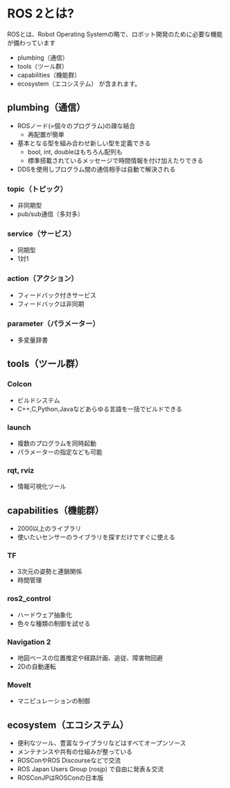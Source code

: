 # ROS 2とは?
ROSとは、Robot Operating Systemの略で、ロボット開発のために必要な機能が備わっています
- plumbing（通信）
- tools（ツール群）
- capabilities（機能群）
- ecosystem（エコシステム）
が含まれます。

## plumbing（通信）
- ROSノード(=個々のプログラム)の疎な結合
    - 再配置が簡単
- 基本となる型を組み合わせ新しい型を定義できる
    - bool, int, doubleはもちろん配列も
    - 標準搭載されているメッセージで時間情報を付け加えたりできる
- DDSを使用しプログラム間の通信相手は自動で解決される

### topic（トピック）
- 非同期型
- pub/sub通信（多対多）

### service（サービス）
- 同期型
- 1対1

### action（アクション）
- フィードバック付きサービス
- フィードバックは非同期

### parameter（パラメーター）
- 多変量辞書

## tools（ツール群）
### Colcon
- ビルドシステム
- C++,C,Python,Javaなどあらゆる言語を一括でビルドできる

### launch
- 複数のプログラムを同時起動
- パラメーターの指定なども可能

### rqt, rviz
- 情報可視化ツール

## capabilities（機能群）
- 2000以上のライブラリ
- 使いたいセンサーのライブラリを探すだけですぐに使える

### TF
- 3次元の姿勢と連鎖関係
- 時間管理

### ros2_control
- ハードウェア抽象化
- 色々な種類の制御を試せる

### Navigation 2
- 地図ベースの位置推定や経路計画、追従、障害物回避
- 2Dの自動運転

### MoveIt
- マニピュレーションの制御

## ecosystem（エコシステム）
- 便利なツール、豊富なライブラリなどはすべてオープンソース
- メンテナンスや共有の仕組みが整っている
- ROSConやROS Discourseなどで交流
- ROS Japan Users Group (rosjp) で自由に発表＆交流
- ROSConJPはROSConの日本版